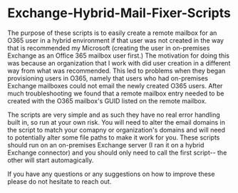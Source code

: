 # Exchange-Hybrid-Mail-Fixer-Scripts

The purpose of these scripts is to easily create a remote mailbox for an O365 user in a hybrid environment if that user was not created in the way that is recommended my Microsoft (creating the user in on-premises Exchange as an Office 365 mailbox user first.) The motivation for doing this was because an organization that I work with did user creation in a different way from what was recommended. This led to problems when they began provisioning users in O365, namely that users who had on-premises Exchange mailboxes could not email the newly created O365 users. After much troubleshooting we found that a remote mailbox entry needed to be created with the O365 mailbox's GUID listed on the remote mailbox.

The scripts are very simple and as such they have no real error handling built in, so run at your own risk. You will need to alter the email domains in the script to match your comapny or organization's domains and will need to potentially alter some file paths to make it work for you. These scripts should run on an on-premises Exchange server (I ran it on a hybrid Exchange connector) and you should only need to call the first script-- the other will start automagically.

If you have any questions or any suggestions on how to improve these please do not hesitate to reach out.
